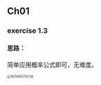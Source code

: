 ## Ch01

### exercise 1.3

#### 思路：

简单应用概率公式即可，无难度。

<img src="E:/%E7%BE%8E%E8%B5%9B/%E7%BE%8E%E8%B5%9B%E8%B5%9B%E9%A2%98/prml-master/prml-master/chapter01/exercise_img/1675650755726.jpg" alt="1675650755726" style="zoom:50%;" />